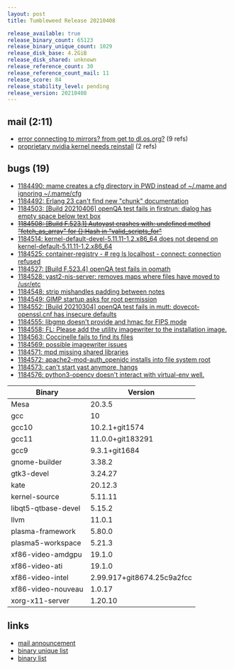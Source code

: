 ```yaml
---
layout: post
title: Tumbleweed Release 20210408

release_available: true
release_binary_count: 65123
release_binary_unique_count: 1029
release_disk_base: 4.2GiB
release_disk_shared: unknown
release_reference_count: 30
release_reference_count_mail: 11
release_score: 84
release_stability_level: pending
release_version: 20210408
---
```


## mail (2:11)

- [error connecting to mirrors? from get to dl.os.org?](https://github.com/boombatower/tumbleweed-review/issues/10) (9 refs)
- [proprietary nvidia kernel needs reinstall](https://github.com/boombatower/tumbleweed-review/issues/10) (2 refs)

## bugs (19)

<!--more-->

- [1184490: mame creates a cfg directory in PWD instead of ~/.mame and ignoring ~/.mame/cfg](https://bugzilla.opensuse.org/show_bug.cgi?id=1184490)
- [1184492: Erlang 23 can't find new "chunk" documentation](https://bugzilla.opensuse.org/show_bug.cgi?id=1184492)
- [1184503: \[Build 20210406\] openQA test fails in firstrun: dialog has empty space below text box](https://bugzilla.opensuse.org/show_bug.cgi?id=1184503)
- ~~[1184508: \[Build F.523.1\] Autoyast crashes with: undefined method "fetch_as_array" for {}:Hash in "valid_scripts_for"](https://bugzilla.opensuse.org/show_bug.cgi?id=1184508)~~
- [1184514: kernel-default-devel-5.11.11-1.2.x86_64 does not depend on kernel-default-5.11.11-1.2.x86_64](https://bugzilla.opensuse.org/show_bug.cgi?id=1184514)
- [1184525: container-registry - # reg ls localhost - connect: connection refused](https://bugzilla.opensuse.org/show_bug.cgi?id=1184525)
- [1184527: \[Build F.523.4\] openQA test fails in oomath](https://bugzilla.opensuse.org/show_bug.cgi?id=1184527)
- [1184528: yast2-nis-server: removes maps where files have moved to /usr/etc](https://bugzilla.opensuse.org/show_bug.cgi?id=1184528)
- [1184548: strip mishandles padding between notes](https://bugzilla.opensuse.org/show_bug.cgi?id=1184548)
- [1184549: GIMP startup asks for root permission](https://bugzilla.opensuse.org/show_bug.cgi?id=1184549)
- [1184552: \[Build 20210304\] openQA test fails in mutt: dovecot-openssl.cnf has insecure defaults](https://bugzilla.opensuse.org/show_bug.cgi?id=1184552)
- [1184555: libgmp doesn't provide and hmac for FIPS mode](https://bugzilla.opensuse.org/show_bug.cgi?id=1184555)
- [1184558: FL: Please add the utility imagewriter to the installation image.](https://bugzilla.opensuse.org/show_bug.cgi?id=1184558)
- [1184563: Coccinelle fails to find its files](https://bugzilla.opensuse.org/show_bug.cgi?id=1184563)
- [1184569: possible imagewriter issues](https://bugzilla.opensuse.org/show_bug.cgi?id=1184569)
- [1184571: mpd missing shared libraries](https://bugzilla.opensuse.org/show_bug.cgi?id=1184571)
- [1184572: apache2-mod-auth_openidc installs into file system root](https://bugzilla.opensuse.org/show_bug.cgi?id=1184572)
- [1184573: can't start yast anymore, hangs](https://bugzilla.opensuse.org/show_bug.cgi?id=1184573)
- [1184576: python3-opencv doesn't interact with virtual-env well.](https://bugzilla.opensuse.org/show_bug.cgi?id=1184576)

Binary | Version
--- | ---
Mesa | 20.3.5
gcc | 10
gcc10 | 10.2.1+git1574
gcc11 | 11.0.0+git183291
gcc9 | 9.3.1+git1684
gnome-builder | 3.38.2
gtk3-devel | 3.24.27
kate | 20.12.3
kernel-source | 5.11.11
libqt5-qtbase-devel | 5.15.2
llvm | 11.0.1
plasma-framework | 5.80.0
plasma5-workspace | 5.21.3
xf86-video-amdgpu | 19.1.0
xf86-video-ati | 19.1.0
xf86-video-intel | 2.99.917+git8674.25c9a2fcc
xf86-video-nouveau | 1.0.17
xorg-x11-server | 1.20.10

## links

- [mail announcement](https://github.com/boombatower/tumbleweed-review/issues/10)
- [binary unique list](http://download.opensuse.org/history/20210408/rpm.unique.list)
- [binary list](http://download.opensuse.org/history/20210408/rpm.list)
